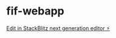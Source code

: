 # fif-webapp

[Edit in StackBlitz next generation editor ⚡️](https://stackblitz.com/~/github.com/frank69-max/fif-webapp)